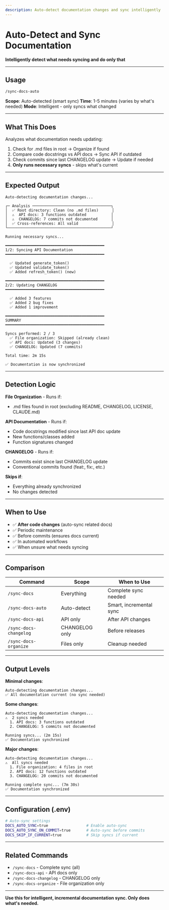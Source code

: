 ```yaml
---
description: Auto-detect documentation changes and sync intelligently
---
```


# Auto-Detect and Sync Documentation

**Intelligently detect what needs syncing and do only that**

---

## Usage

```bash
/sync-docs-auto
```

**Scope**: Auto-detected (smart sync)
**Time**: 1-5 minutes (varies by what's needed)
**Mode**: Intelligent - only syncs what changed

---

## What This Does

Analyzes what documentation needs updating:
1. Check for .md files in root → Organize if found
2. Compare code docstrings vs API docs → Sync API if outdated
3. Check commits since last CHANGELOG update → Update if needed
4. **Only runs necessary syncs** - skips what's current

---

## Expected Output

```
Auto-detecting documentation changes...

┌─ Analysis ───────────────────────────────────┐
│  ✅ Root directory: Clean (no .md files)      │
│  ⚠️  API docs: 3 functions outdated           │
│  ⚠️  CHANGELOG: 7 commits not documented      │
│  ✅ Cross-references: All valid               │
└──────────────────────────────────────────────┘

Running necessary syncs...

━━━━━━━━━━━━━━━━━━━━━━━━━━━━━━━━━━━━━━━━━━━━
1/2: Syncing API Documentation
━━━━━━━━━━━━━━━━━━━━━━━━━━━━━━━━━━━━━━━━━━━━

  ✅ Updated generate_token()
  ✅ Updated validate_token()
  ✅ Added refresh_token() (new)

━━━━━━━━━━━━━━━━━━━━━━━━━━━━━━━━━━━━━━━━━━━━
2/2: Updating CHANGELOG
━━━━━━━━━━━━━━━━━━━━━━━━━━━━━━━━━━━━━━━━━━━━

  ✅ Added 3 features
  ✅ Added 2 bug fixes
  ✅ Added 1 improvement

━━━━━━━━━━━━━━━━━━━━━━━━━━━━━━━━━━━━━━━━━━━━
SUMMARY
━━━━━━━━━━━━━━━━━━━━━━━━━━━━━━━━━━━━━━━━━━━━

Syncs performed: 2 / 3
  ✅ File organization: Skipped (already clean)
  ✅ API docs: Updated (3 changes)
  ✅ CHANGELOG: Updated (7 commits)

Total time: 2m 15s

✅ Documentation is now synchronized
```

---

## Detection Logic

**File Organization** - Runs if:
- .md files found in root (excluding README, CHANGELOG, LICENSE, CLAUDE.md)

**API Documentation** - Runs if:
- Code docstrings modified since last API doc update
- New functions/classes added
- Function signatures changed

**CHANGELOG** - Runs if:
- Commits exist since last CHANGELOG update
- Conventional commits found (feat:, fix:, etc.)

**Skips if**:
- Everything already synchronized
- No changes detected

---

## When to Use

- ✅ **After code changes** (auto-sync related docs)
- ✅ Periodic maintenance
- ✅ Before commits (ensures docs current)
- ✅ In automated workflows
- ✅ When unsure what needs syncing

---

## Comparison

| Command | Scope | When to Use |
|---------|-------|-------------|
| `/sync-docs` | Everything | Complete sync needed |
| `/sync-docs-auto` | Auto-detect | Smart, incremental sync |
| `/sync-docs-api` | API only | After API changes |
| `/sync-docs-changelog` | CHANGELOG only | Before releases |
| `/sync-docs-organize` | Files only | Cleanup needed |

---

## Output Levels

**Minimal changes**:
```
Auto-detecting documentation changes...
✅ All documentation current (no sync needed)
```

**Some changes**:
```
Auto-detecting documentation changes...
⚠️  2 syncs needed
  1. API docs: 3 functions outdated
  2. CHANGELOG: 5 commits not documented

Running syncs... (2m 15s)
✅ Documentation synchronized
```

**Major changes**:
```
Auto-detecting documentation changes...
⚠️  All syncs needed
  1. File organization: 4 files in root
  2. API docs: 12 functions outdated
  3. CHANGELOG: 20 commits not documented

Running complete sync... (7m 30s)
✅ Documentation synchronized
```

---

## Configuration (.env)

```bash
# Auto-sync settings
DOCS_AUTO_SYNC=true                 # Enable auto-sync
DOCS_AUTO_SYNC_ON_COMMIT=true       # Auto-sync before commits
DOCS_SKIP_IF_CURRENT=true           # Skip syncs if current
```

---

## Related Commands

- `/sync-docs` - Complete sync (all)
- `/sync-docs-api` - API docs only
- `/sync-docs-changelog` - CHANGELOG only
- `/sync-docs-organize` - File organization only

---

**Use this for intelligent, incremental documentation sync. Only does what's needed.**
